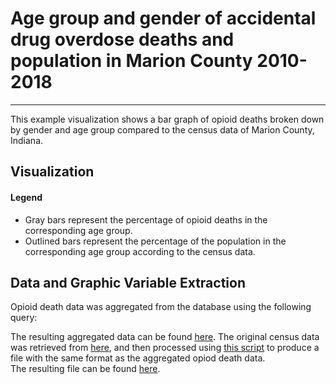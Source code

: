 # Age group and gender of accidental drug overdose deaths and population in Marion County 2010-2018
---------------------------------------------------------------------------------------------------

This example visualization shows a bar graph of opioid deaths broken down by gender and age group compared to the census data of Marion County, Indiana.

## Visualization

#### Legend

- Gray bars represent the percentage of opioid deaths in the corresponding age group.  
- Outlined bars represent the percentage of the population in the corresponding age group according to the census data.

## Data and Graphic Variable Extraction

Opioid death data was aggregated from the database using the following query:

The resulting aggregated data can be found [here](assets/generated/vis1-data/death-counts.csv).
The original census data was retrieved from [here](https://factfinder.census.gov/bkmk/table/1.0/en/ACS/17_1YR/S0101/0500000US18097), and then processed using [this script](https://github.com/cns-iu/a2agc-dataset/blob/develop/src/visualization1/census_data.py) to produce a file with the same format as the aggregated opiod death data.  
The resulting file can be found [here](assets/generated/vis1-data/census-counts.csv).
